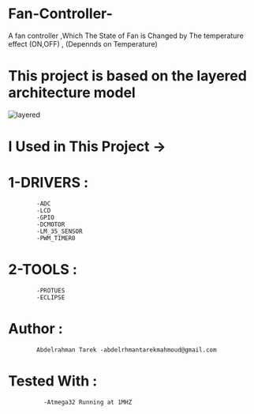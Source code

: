 # Fan-Controller-
A fan controller ,Which The State of Fan is Changed by The temperature effect (ON,OFF) , (Depennds on Temperature)

# This project is based on the layered architecture model




![layered](https://user-images.githubusercontent.com/85140058/155268143-26ef1334-e899-4c7a-a330-a293166443f0.png)



# I Used in This Project ->
# 1-DRIVERS :
            -ADC
            -LCD
            -GPIO
            -DCMOTOR
            -LM_35_SENSOR
            -PWM_TIMER0
# 2-TOOLS   :
            -PROTUES
            -ECLIPSE
# Author    :
            Abdelrahman Tarek -abdelrhmantarekmahmoud@gmail.com
# Tested With :
              -Atmega32 Running at 1MHZ
